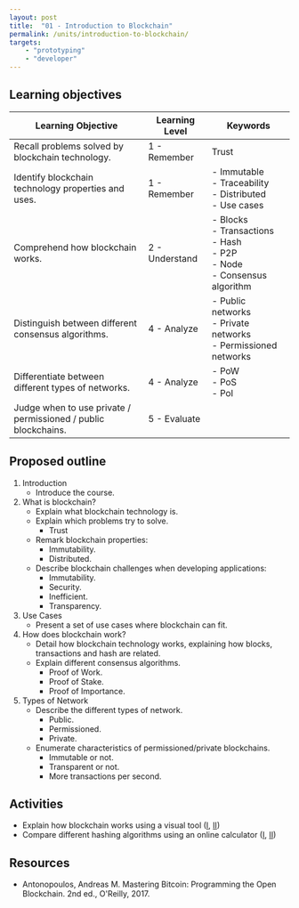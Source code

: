 ```yaml
---
layout: post
title:  "01 - Introduction to Blockchain"
permalink: /units/introduction-to-blockchain/
targets: 
    - "prototyping"
    - "developer"
---
```


## Learning objectives


| Learning Objective | Learning Level | Keywords |
| --- | --- | --- |
| Recall problems solved by blockchain technology. | 1 - Remember | Trust |
| Identify blockchain technology properties and uses. | 1 - Remember   | - Immutable<br> - Traceability<br> - Distributed<br> - Use cases |
| Comprehend how blockchain works.  | 2 - Understand | - Blocks<br> - Transactions<br>  - Hash<br>  - P2P <br> - Node <br> - Consensus algorithm |
| Distinguish between different consensus algorithms. | 4 - Analyze | - Public networks<br> - Private networks<br> - Permissioned networks |
| Differentiate between different types of networks. | 4 - Analyze | - PoW<br>  - PoS<br>  - PoI |
| Judge when to use private / permissioned / public blockchains. | 5 - Evaluate | |

## Proposed outline

1. Introduction
    * Introduce the course.
2. What is blockchain?
    * Explain what blockchain technology is.
    * Explain which problems try to solve.
        - Trust
    * Remark blockchain properties:
        -	Immutability.
        - Distributed.
    * Describe blockchain challenges when developing applications:
        -	Immutability.
        -	Security.
        - Inefficient.
        - Transparency.
3. Use Cases
    * Present a set of use cases where blockchain can fit.
4. How does blockchain work?
    * Detail how blockchain technology works, explaining how blocks, transactions and hash are related.
    * Explain different consensus algorithms.
        - Proof of Work.
        - Proof of Stake.
        - Proof of Importance.
5. Types of Network
    * Describe the different types of network.
      - Public.
      - Permissioned.
      - Private.
    * Enumerate characteristics of permissioned/private blockchains. 
      - Immutable or not.
      - Transparent or not.
      - More transactions per second.

## Activities

* Explain how blockchain works using a visual tool ([I](https://blockchaindemo.io/), [II](https://guggero.github.io/blockchain-demo/))
* Compare different hashing algorithms using an online calculator ([I](https://emn178.github.io/online-tools/sha3_512.html), [II](https://www.pelock.com/products/hash-calculator))

## Resources

* Antonopoulos, Andreas M. Mastering Bitcoin: Programming the Open Blockchain. 2nd ed., O'Reilly, 2017.
